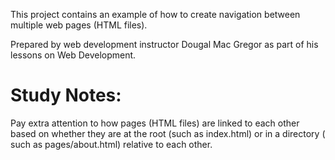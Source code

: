 This project contains an example of how to create navigation between multiple web pages (HTML files).

Prepared by web development instructor Dougal Mac Gregor as part of his lessons on Web Development.

# Study Notes:

Pay extra attention to how pages (HTML files) are linked to each other based on whether they are at 
the root (such as index.html) or in a directory ( such as pages/about.html) relative to each other.


